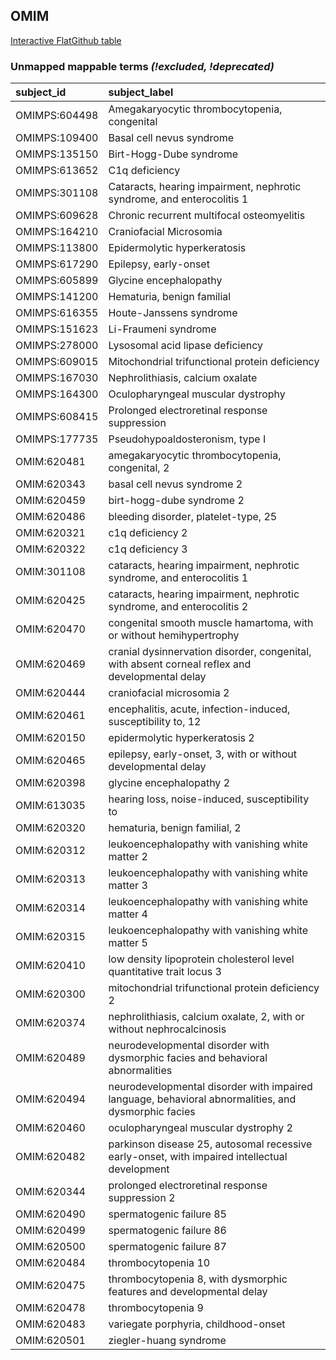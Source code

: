 ## OMIM
[Interactive FlatGithub table](https://flatgithub.com/monarch-initiative/mondo-ingest?filename=src/ontology/reports/omim_mapping_status.tsv)

### Unmapped mappable terms _(!excluded, !deprecated)_
| subject_id    | subject_label                                                                                       |
|:--------------|:----------------------------------------------------------------------------------------------------|
| OMIMPS:604498 | Amegakaryocytic thrombocytopenia, congenital                                                        |
| OMIMPS:109400 | Basal cell nevus syndrome                                                                           |
| OMIMPS:135150 | Birt-Hogg-Dube syndrome                                                                             |
| OMIMPS:613652 | C1q deficiency                                                                                      |
| OMIMPS:301108 | Cataracts, hearing impairment, nephrotic syndrome, and enterocolitis 1                              |
| OMIMPS:609628 | Chronic recurrent multifocal osteomyelitis                                                          |
| OMIMPS:164210 | Craniofacial Microsomia                                                                             |
| OMIMPS:113800 | Epidermolytic hyperkeratosis                                                                        |
| OMIMPS:617290 | Epilepsy, early-onset                                                                               |
| OMIMPS:605899 | Glycine encephalopathy                                                                              |
| OMIMPS:141200 | Hematuria, benign familial                                                                          |
| OMIMPS:616355 | Houte-Janssens syndrome                                                                             |
| OMIMPS:151623 | Li-Fraumeni syndrome                                                                                |
| OMIMPS:278000 | Lysosomal acid lipase deficiency                                                                    |
| OMIMPS:609015 | Mitochondrial trifunctional protein deficiency                                                      |
| OMIMPS:167030 | Nephrolithiasis, calcium oxalate                                                                    |
| OMIMPS:164300 | Oculopharyngeal muscular dystrophy                                                                  |
| OMIMPS:608415 | Prolonged electroretinal response suppression                                                       |
| OMIMPS:177735 | Pseudohypoaldosteronism, type I                                                                     |
| OMIM:620481   | amegakaryocytic thrombocytopenia, congenital, 2                                                     |
| OMIM:620343   | basal cell nevus syndrome 2                                                                         |
| OMIM:620459   | birt-hogg-dube syndrome 2                                                                           |
| OMIM:620486   | bleeding disorder, platelet-type, 25                                                                |
| OMIM:620321   | c1q deficiency 2                                                                                    |
| OMIM:620322   | c1q deficiency 3                                                                                    |
| OMIM:301108   | cataracts, hearing impairment, nephrotic syndrome, and enterocolitis 1                              |
| OMIM:620425   | cataracts, hearing impairment, nephrotic syndrome, and enterocolitis 2                              |
| OMIM:620470   | congenital smooth muscle hamartoma, with or without hemihypertrophy                                 |
| OMIM:620469   | cranial dysinnervation disorder, congenital, with absent corneal reflex and developmental delay     |
| OMIM:620444   | craniofacial microsomia 2                                                                           |
| OMIM:620461   | encephalitis, acute, infection-induced, susceptibility to, 12                                       |
| OMIM:620150   | epidermolytic hyperkeratosis 2                                                                      |
| OMIM:620465   | epilepsy, early-onset, 3, with or without developmental delay                                       |
| OMIM:620398   | glycine encephalopathy 2                                                                            |
| OMIM:613035   | hearing loss, noise-induced, susceptibility to                                                      |
| OMIM:620320   | hematuria, benign familial, 2                                                                       |
| OMIM:620312   | leukoencephalopathy with vanishing white matter 2                                                   |
| OMIM:620313   | leukoencephalopathy with vanishing white matter 3                                                   |
| OMIM:620314   | leukoencephalopathy with vanishing white matter 4                                                   |
| OMIM:620315   | leukoencephalopathy with vanishing white matter 5                                                   |
| OMIM:620410   | low density lipoprotein cholesterol level quantitative trait locus 3                                |
| OMIM:620300   | mitochondrial trifunctional protein deficiency 2                                                    |
| OMIM:620374   | nephrolithiasis, calcium oxalate, 2, with or without nephrocalcinosis                               |
| OMIM:620489   | neurodevelopmental disorder with dysmorphic facies and behavioral abnormalities                     |
| OMIM:620494   | neurodevelopmental disorder with impaired language, behavioral abnormalities, and dysmorphic facies |
| OMIM:620460   | oculopharyngeal muscular dystrophy 2                                                                |
| OMIM:620482   | parkinson disease 25, autosomal recessive early-onset, with impaired intellectual development       |
| OMIM:620344   | prolonged electroretinal response suppression 2                                                     |
| OMIM:620490   | spermatogenic failure 85                                                                            |
| OMIM:620499   | spermatogenic failure 86                                                                            |
| OMIM:620500   | spermatogenic failure 87                                                                            |
| OMIM:620484   | thrombocytopenia 10                                                                                 |
| OMIM:620475   | thrombocytopenia 8, with dysmorphic features and developmental delay                                |
| OMIM:620478   | thrombocytopenia 9                                                                                  |
| OMIM:620483   | variegate porphyria, childhood-onset                                                                |
| OMIM:620501   | ziegler-huang syndrome                                                                              |